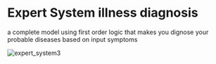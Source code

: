 # Expert System illness diagnosis

a complete model using first order logic that makes you dignose your probable diseases based on input symptoms 
<br>

![expert_system3](https://github.com/Lina18032/illness_diagnoses_ES/assets/151273359/cf46a410-d4e4-4c54-a918-ac02ba1907ba)
